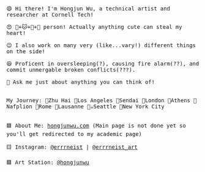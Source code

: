 <p>
  <samp>
    <br>
    <br>😄 Hi there! I'm Hongjun Wu, a technical artist and researcher at Cornell Tech!<br>
    <br>😍 🐶+🐱+🐹+🐼 person! Actually anything cute can steal my heart!<br>
    <br>😉 I also work on many very (like...vary!) different things on the side!<br>
    <br>😆 Proficent in oversleeping(?), causing fire alarm(??), and commit unmergable broken conflicts(???).<br>
    <br>💬 Ask me just about anything you can think of!<br>
    <br>
    <br>My Journey: 🥘Zhu Hai 🍔Los Angeles 🍣Sendai 🥪London 🥗Athens 🍨Nafplion 🍕Rome 🍰Lausanne 📍☕️Seattle 🍟New York City<br>
    <br>
    <br>🟦 About Me: <a href="https://hongjunwu.com/">hongjunwu.com</a> (Main page is not done yet so you'll get redirected to my academic page)<br>
    <br>🟨 Instagram: <a href="https://www.instagram.com/errrneist/">@errrneist</a> | <a href="https://www.instagram.com/errrneist_art/">@errrneist_art</a> <br>
    <br>🟪 Art Station: <a href="https://hongjunwu.artstation.com/">@hongjunwu</a> <br>
  </samp>
  <br>
</p>
